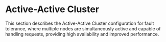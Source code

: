# Active-Active Cluster

This section describes the Active-Active Cluster configuration for fault tolerance, where multiple nodes are simultaneously active and capable of handling requests, providing high availability and improved performance.
